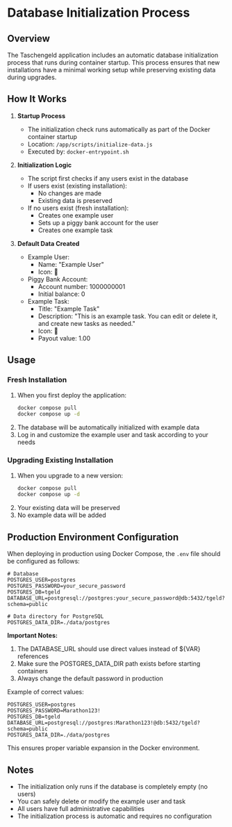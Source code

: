 # Database Initialization Process

## Overview

The Taschengeld application includes an automatic database initialization process that runs during container startup. This process ensures that new installations have a minimal working setup while preserving existing data during upgrades.

## How It Works

1. **Startup Process**
   - The initialization check runs automatically as part of the Docker container startup
   - Location: `/app/scripts/initialize-data.js`
   - Executed by: `docker-entrypoint.sh`

2. **Initialization Logic**
   - The script first checks if any users exist in the database
   - If users exist (existing installation):
     - No changes are made
     - Existing data is preserved
   - If no users exist (fresh installation):
     - Creates one example user
     - Sets up a piggy bank account for the user
     - Creates one example task

3. **Default Data Created**
   - Example User:
     - Name: "Example User"
     - Icon: 👤
   - Piggy Bank Account:
     - Account number: 1000000001
     - Initial balance: 0
   - Example Task:
     - Title: "Example Task"
     - Description: "This is an example task. You can edit or delete it, and create new tasks as needed."
     - Icon: 📝
     - Payout value: 1.00

## Usage

### Fresh Installation
1. When you first deploy the application:
   ```bash
   docker compose pull
   docker compose up -d
   ```
2. The database will be automatically initialized with example data
3. Log in and customize the example user and task according to your needs

### Upgrading Existing Installation
1. When you upgrade to a new version:
   ```bash
   docker compose pull
   docker compose up -d
   ```
2. Your existing data will be preserved
3. No example data will be added

## Production Environment Configuration

When deploying in production using Docker Compose, the `.env` file should be configured as follows:

```env
# Database
POSTGRES_USER=postgres
POSTGRES_PASSWORD=your_secure_password
POSTGRES_DB=tgeld
DATABASE_URL=postgresql://postgres:your_secure_password@db:5432/tgeld?schema=public

# Data directory for PostgreSQL
POSTGRES_DATA_DIR=./data/postgres
```

**Important Notes:**
1. The DATABASE_URL should use direct values instead of ${VAR} references
2. Make sure the POSTGRES_DATA_DIR path exists before starting containers
3. Always change the default password in production

Example of correct values:
```env
POSTGRES_USER=postgres
POSTGRES_PASSWORD=Marathon123!
POSTGRES_DB=tgeld
DATABASE_URL=postgresql://postgres:Marathon123!@db:5432/tgeld?schema=public
POSTGRES_DATA_DIR=./data/postgres
```

This ensures proper variable expansion in the Docker environment.

## Notes

- The initialization only runs if the database is completely empty (no users)
- You can safely delete or modify the example user and task
- All users have full administrative capabilities
- The initialization process is automatic and requires no configuration
